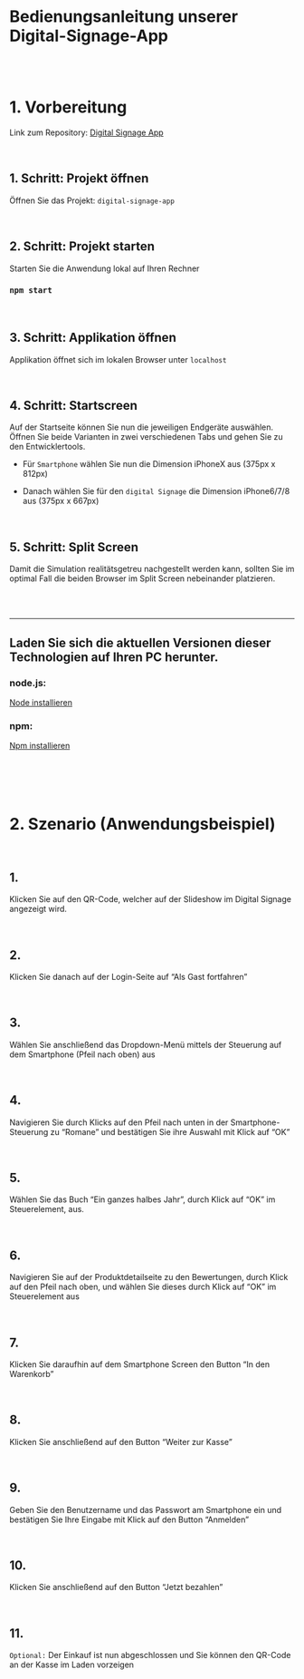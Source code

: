 # Bedienungsanleitung unserer Digital-Signage-App

<br> <br>

# 1. Vorbereitung

Link zum Repository: [Digital Signage App](https://github.com/fabiangeitner/digitalSignage.git)

<br>

## 1. Schritt: Projekt öffnen

Öffnen Sie das Projekt: `digital-signage-app`

<br>

## 2. Schritt: Projekt starten

Starten Sie die Anwendung lokal auf Ihren Rechner

### `npm start`

<br>

## 3. Schritt: Applikation öffnen

Applikation öffnet sich im lokalen Browser unter `localhost`

<br>

## 4. Schritt: Startscreen

Auf der Startseite können Sie nun die jeweiligen Endgeräte auswählen. Öffnen Sie beide Varianten in zwei verschiedenen Tabs und gehen Sie zu den Entwicklertools.

- Für `Smartphone` wählen Sie nun die Dimension iPhoneX aus
  (375px x 812px)

- Danach wählen Sie für den `digital Signage` die Dimension iPhone6/7/8 aus (375px x 667px)

<br>

## 5. Schritt: Split Screen

Damit die Simulation realitätsgetreu nachgestellt werden kann, sollten Sie im optimal Fall die beiden Browser im Split Screen nebeinander platzieren.

<br> <br>

<hr>

## Laden Sie sich die aktuellen Versionen dieser Technologien auf Ihren PC herunter.

### node.js:

[Node installieren](https://nodejs.org/en/)

### npm:

[Npm installieren](https://docs.npmjs.com/cli/v8/commands/npm-install)

#

<br> <br>

# 2. Szenario (Anwendungsbeispiel)

<br>

## 1.

Klicken Sie auf den QR-Code, welcher auf der Slideshow im Digital Signage angezeigt wird.

<br>

## 2.

Klicken Sie danach auf der Login-Seite auf “Als Gast fortfahren”

<br>

## 3.

Wählen Sie anschließend das Dropdown-Menü mittels der Steuerung auf dem Smartphone (Pfeil nach oben) aus

<br>

## 4.

Navigieren Sie durch Klicks auf den Pfeil nach unten in der Smartphone-Steuerung zu “Romane” und bestätigen Sie ihre Auswahl mit Klick auf “OK”

<br>

## 5.

Wählen Sie das Buch “Ein ganzes halbes Jahr”, durch Klick auf “OK” im Steuerelement, aus.

<br>

## 6.

Navigieren Sie auf der Produktdetailseite zu den Bewertungen, durch Klick auf den Pfeil nach oben, und wählen Sie dieses durch Klick auf “OK” im Steuerelement aus

<br>

## 7.

Klicken Sie daraufhin auf dem Smartphone Screen den Button “In den Warenkorb”

<br>

## 8.

Klicken Sie anschließend auf den Button “Weiter zur Kasse”

<br>

## 9.

Geben Sie den Benutzername und das Passwort am Smartphone ein und bestätigen Sie Ihre Eingabe mit Klick auf den Button “Anmelden”

<br>

## 10.

Klicken Sie anschließend auf den Button “Jetzt bezahlen”

<br>

## 11.

`Optional:` Der Einkauf ist nun abgeschlossen und Sie können den QR-Code an der Kasse im Laden vorzeigen

<br>
